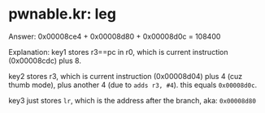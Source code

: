 # pwnable.kr: leg

Answer: 0x00008ce4 + 0x00008d80 + 0x00008d0c = 108400

Explanation: key1 stores r3==pc in r0, which is current instruction (0x00008cdc) plus 8.

key2 stores r3, which is current instruction (0x00008d04) plus 4 (cuz thumb mode), plus another 4 (due to `adds	r3, #4`). this equals `0x00008d0c`.

key3 just stores `lr`, which is the address after the branch, aka: `0x00008d80`

